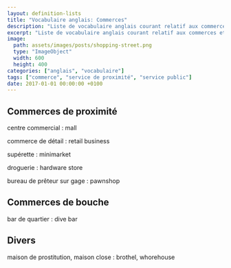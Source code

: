 ```yaml
---
layout: definition-lists
title: "Vocabulaire anglais: Commerces"
description: "Liste de vocabulaire anglais courant relatif aux commerces et différents lieux publiques."
excerpt: "Liste de vocabulaire anglais courant relatif aux commerces et différents lieux publiques."
image:
  path: assets/images/posts/shopping-street.png
  type: "ImageObject"
  width: 600
  height: 400
categories: ["anglais", "vocabulaire"]
tags: ["commerce", "service de proximité", "service public"]
date: 2017-01-01 00:00:00 +0100
---
```


## Commerces de proximité

centre commercial
: mall

commerce de détail
: retail business

supérette
: minimarket

droguerie
: hardware store

bureau de prêteur sur gage
: pawnshop


## Commerces de bouche

bar de quartier
: dive bar


## Divers

maison de prostitution, maison close
: brothel, whorehouse
